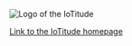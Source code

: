 ![](http://student.labranet.jamk.fi/~H9142/cf2016/IoTinity_logos/IoTitude_logo_subtitle.png "Logo of the IoTitude")

[Link to the IoTitude homepage](https://github.com/IoTitude/IOTCity/wiki)
